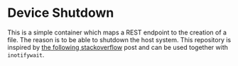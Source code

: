 # Device Shutdown 

This is a simple container which maps a REST endpoint to the creation of a file.
The reason is to be able to shutdown the host system.
This repository is inspired by [the following stackoverflow](https://stackoverflow.com/questions/42660690/is-it-possible-to-shut-down-the-host-machine-by-executing-a-command-on-one-of-it) post and can be used together with `inotifywait`.
